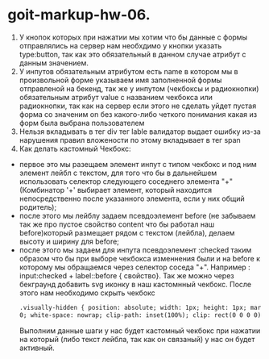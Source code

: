 # goit-markup-hw-06.

1. У кнопок которых при нажатии мы хотим что бы данные с формы отправлялись на сервер нам необхдимо
   у кнопки указать type:button, так как это обязательный в данном случае атрибут с данным
   значением.
2. У инпутов обязательным атрибутом есть name в котором мы в произвольной форме указываем имя
   заполненной формы отправленой на бекенд, так же у инпутом (чекбоксы и радиокнопки) обязательным
   атрибут value с названием чекбокса или радиокнопки, так как на сервер если этого не сделать уйдет
   пустая форма со значеним on без какого-либо четкого понимания какая из форм была выбрана
   пользователем
3. Нельзя вкладывать в тег div тег lable валидатор выдает ошибку из-за нарушения правил вложености
   по этому вкладывает в тег span
4. Как делать кастомный Чекбокс:

- первое это мы разещаем элемент инпут с типом чекбокс и под ним элемент лейбл с текстом, для того
  что бы в дальнейшем использовать селектор следующего соседнего элемента "+" (Комбинатор '+'
  выбирает элемент, который находится непосредственно после указанного элемента, если у них общий
  родитель);
- после этого мы лейблу задаем псевдоэлемент before (не забываем так же про пустое свойство content
  что бы работал наш before)который размещает рядом с текстом (лейбла), делаем высоту и ширину для
  before;
- после этого мы задаем для инпута псевдоэлемент :checked таким образом что бы при выборе чекбокса
  изменнения были и на before к которому мы обращаемся через селектор соседа "+". Например :
  input:checked + label::before { свойство}. Так же можно через бекграунд добавить svg иконку в наш
  кастомнный чекбокс. После этого нам необходимо скрыть чекбокс
  ```html
  .visually-hidden { position: absolute; width: 1px; height: 1px; margin: -1px; border: 0; padding:
  0; white-space: nowrap; clip-path: inset(100%); clip: rect(0 0 0 0); overflow: hidden; }
  ```
  Выполним данные шаги у нас будет кастомный чекбокс при нажатии на который (либо текст лейбла, так
  как он связаный) у нас он будет активный.
